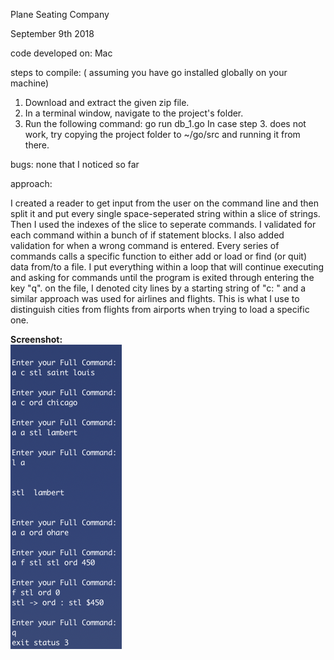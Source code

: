 Plane Seating Company

September 9th 2018

code developed on: Mac

steps to compile: ( assuming you have go installed globally on your machine)
1. Download and extract the given zip file.
2. In a terminal window, navigate to the project's folder.
3. Run the following command: go run db_1.go 
In case step 3. does not work, try copying the project folder to ~/go/src and running it from there.

bugs: none that I noticed so far

approach:

I created a reader to get input from the user on the command line and
then split it and put every single space-seperated string within a slice
of strings. Then I used the indexes of the slice to seperate commands. 
I validated for each command within a bunch of if statement blocks.
I also added validation for when a wrong command is entered. Every series of
commands calls a specific function to either add or load or find (or quit) 
data from/to a file. I put everything within a loop that will continue 
executing and asking for commands until the program is exited through entering
the key "q". 
on the file, I denoted city lines by a starting string of "c: " and a similar
approach was used for airlines and flights. This is what I use to distinguish
cities from flights from airports when trying to load a specific one.

 <strong>Screenshot:</strong>
 <br>
![Screenshot](/pic.png)
